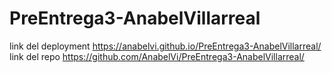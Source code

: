 # PreEntrega3-AnabelVillarreal
link del deployment https://anabelvi.github.io/PreEntrega3-AnabelVillarreal/
link del repo https://github.com/AnabelVi/PreEntrega3-AnabelVillarreal/
